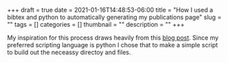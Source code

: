 +++ 
draft = true
date = 2021-01-16T14:48:53-06:00
title = "How I used a bibtex and python to automatically generating my publications page"
slug = "" 
tags = []
categories = []
thumbnail = "<no value>"
description = ""
+++



My inspiration for this process draws heavily from this [blog post](https://www.r-bloggers.com/2018/03/automatically-importing-publications-from-bibtex-to-a-hugo-academic-blog-2/). Since my preferred scripting language is python I chose that to make a simple script to build out the neceassy directoy and files. 